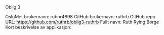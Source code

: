 Oblig 3

OsloMet brukernavn: rubor4898
GitHub brukernavn: ruthrb
GitHub repo URL: https://github.com/ruthrb/oblig3-ruthrb
Fullt navn: Ruth Rying Borge
Kort beskrivelse av applikasjon:

